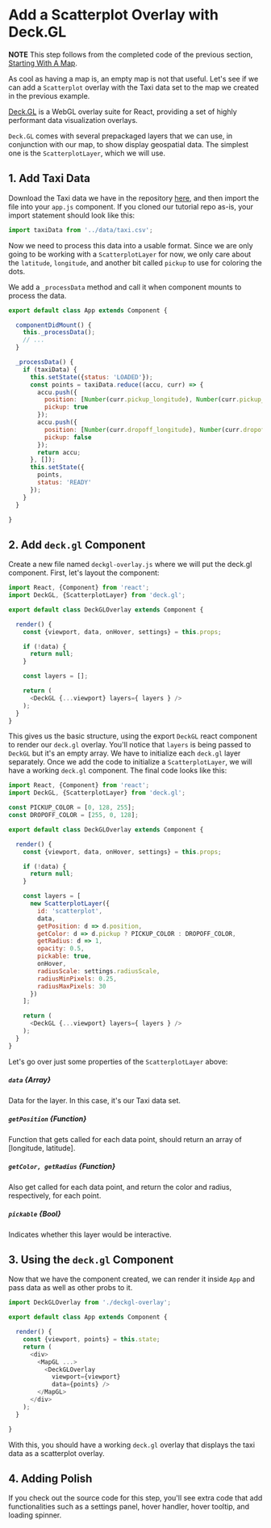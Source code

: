 <!-- INJECT:"ScatterplotOverlay" -->

# Add a Scatterplot Overlay with Deck.GL

**NOTE** This step follows from the completed code of the previous section,
[Starting With A Map](/#/react-map/starting-with-map).

As cool as having a map is, an empty map is not that useful. Let's see if we
can add a `Scatterplot` overlay with the Taxi data set to the map we created in the previous example.

[Deck.GL](http://uber.github.io/deck.gl) is a WebGL overlay suite for React,
providing a set of highly performant data visualization overlays.

`Deck.GL` comes with several prepackaged layers that we can use, in conjunction
with our map, to show display geospatial data. The simplest one is the `ScatterplotLayer`,
which we will use.

## 1. Add Taxi Data

Download the Taxi data we have in the repository
[here](https://github.com/uber-common/vis-tutorial/blob/master/demos/data/taxi.csv),
and then import the file into your `app.js` component. If you cloned our
tutorial repo as-is, your import statement should look like this:

```js
import taxiData from '../data/taxi.csv';
```

Now we need to process this data into a usable format. Since we are only going
to be working with a `ScatterplotLayer` for now, we only care about the
`latitude`, `longitude`, and another bit called `pickup` to use for coloring
the dots.

We add a `_processData` method and call it when component mounts to process
the data.

```js
export default class App extends Component {

  componentDidMount() {
    this._processData();
    // ...
  }

  _processData() {
    if (taxiData) {
      this.setState({status: 'LOADED'});
      const points = taxiData.reduce((accu, curr) => {
        accu.push({
          position: [Number(curr.pickup_longitude), Number(curr.pickup_latitude)],
          pickup: true
        });
        accu.push({
          position: [Number(curr.dropoff_longitude), Number(curr.dropoff_latitude)],
          pickup: false
        });
        return accu;
      }, []);
      this.setState({
        points,
        status: 'READY'
      });
    }
  }

}
```

## 2. Add `deck.gl` Component

Create a new file named `deckgl-overlay.js` where we will put the deck.gl
component. First, let's layout the component:

```js
import React, {Component} from 'react';
import DeckGL, {ScatterplotLayer} from 'deck.gl';

export default class DeckGLOverlay extends Component {

  render() {
    const {viewport, data, onHover, settings} = this.props;

    if (!data) {
      return null;
    }

    const layers = [];

    return (
      <DeckGL {...viewport} layers={ layers } />
    );
  }
}
```

This gives us the basic structure, using the export `DeckGL` react component
to render our `deck.gl` overlay. You'll notice that `layers` is being passed to
`DeckGL` but it's an empty array. We have to initialize each `deck.gl` layer
separately. Once we add the code to initialize a `ScatterplotLayer`, we will have
a working `deck.gl` component. The final code looks like this:

```js
import React, {Component} from 'react';
import DeckGL, {ScatterplotLayer} from 'deck.gl';

const PICKUP_COLOR = [0, 128, 255];
const DROPOFF_COLOR = [255, 0, 128];

export default class DeckGLOverlay extends Component {

  render() {
    const {viewport, data, onHover, settings} = this.props;

    if (!data) {
      return null;
    }

    const layers = [
      new ScatterplotLayer({
        id: 'scatterplot',
        data,
        getPosition: d => d.position,
        getColor: d => d.pickup ? PICKUP_COLOR : DROPOFF_COLOR,
        getRadius: d => 1,
        opacity: 0.5,
        pickable: true,
        onHover,
        radiusScale: settings.radiusScale,
        radiusMinPixels: 0.25,
        radiusMaxPixels: 30
      })
    ];

    return (
      <DeckGL {...viewport} layers={ layers } />
    );
  }
}
```

Let's go over just some properties of the `ScatterplotLayer` above:

##### `data` {Array}
Data for the layer. In this case, it's our Taxi data set.

##### `getPosition` {Function}
Function that gets called for each data point, should return an array of [longitude, latitude].

##### `getColor, getRadius` {Function}
Also get called for each data point, and return the color and radius, respectively,
for each point.

##### `pickable` {Bool}
Indicates whether this layer would be interactive.

## 3. Using the `deck.gl` Component

Now that we have the component created, we can render it inside `App` and pass
data as well as other probs to it.

```js
import DeckGLOverlay from './deckgl-overlay';

export default class App extends Component {

  render() {
    const {viewport, points} = this.state;
    return (
      <div>
        <MapGL ...>
          <DeckGLOverlay
            viewport={viewport}
            data={points} />
        </MapGL>
      </div>
    );
  }

}
```

With this, you should have a working `deck.gl` overlay that displays the taxi
data as a scatterplot overlay.

## 4. Adding Polish

If you check out the source code for this step, you'll see extra code that add
functionalities such as a settings panel, hover handler, hover tooltip, and
loading spinner.
